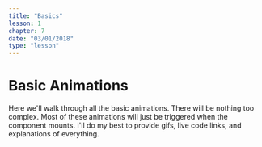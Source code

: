 ```yaml
---
title: "Basics"
lesson: 1
chapter: 7
date: "03/01/2018"
type: "lesson"
---
```

# Basic Animations

Here we'll walk through all the basic animations. There will be nothing too complex. Most of these animations will just be triggered when the component mounts. I'll do my best to provide gifs, live code links, and explanations of everything.